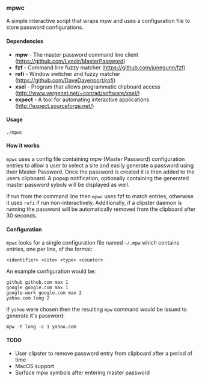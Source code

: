 ### mpwc

A simple interactive script that wraps mpw and uses a configuration file to store password configurations.

#### Dependencies

* **mpw** - The master password command line client (https://github.com/Lyndir/MasterPassword)
* **fzf** - Command line fuzzy matcher (https://github.com/junegunn/fzf)
* **rofi** - Window switcher and fuzzy matcher (https://github.com/DaveDavenport/rofi)
* **xsel** - Program that allows programmatic clipboard access (http://www.vergenet.net/~conrad/software/xsel/)
* **expect** - A tool for automating interactive applications (http://expect.sourceforge.net/)

#### Usage

    ./mpwc

#### How it works

`mpwc` uses a config file containing mpw (Master Password) configuration entries to allow a user to select a site and easily generate a password using their Master Password. Once the password is created it is then added to the users clipboard. A popup notification, optionally containing the generated master password sybols will be displayed as well.

If run from the command line then `mpwc` uses fzf to match entries, otherwise it uses `rofi` if run non-interactively. Additionally, if a clipster daemon is running the password will be automatically removed from the clipboard after 30 seconds. 

#### Configuration

`mpwc` looks for a single configuration file named `~/.mpw` which contains entries, one per line, of the format:

    <identifier> <site> <type> <counter>

An example configuration would be:

    github github.com max 1
    google google.com max 1
    google-work google.com max 2
    yahoo.com long 2

If `yahoo` were chosen then the resulting `mpw` command would be issued to generate it's password:

    mpw -t long -c 1 yahoo.com

#### TODO

* User clipster to remove password entry from clipboard after a period of time
* MacOS support
* Surface mpw symbols after entering master password
